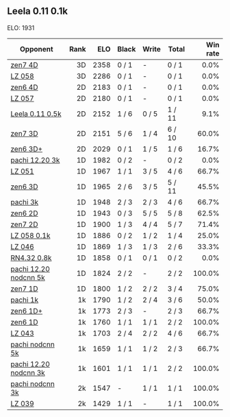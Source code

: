 ## Leela 0.11 0.1k ##

ELO: 1931

Opponent | Rank | ELO | Black | Write | Total | Win rate
---------|-----:|----:|-------|-------|-------|-------:
[zen7 4D](zen7%204D.md) | 3D | 2358 | 0 / 1 | - | 0 / 1 | 0.0%
[LZ 058](LZ%20058.md) | 3D | 2286 | 0 / 1 | - | 0 / 1 | 0.0%
[zen6 4D](zen6%204D.md) | 2D | 2183 | 0 / 1 | - | 0 / 1 | 0.0%
[LZ 057](LZ%20057.md) | 2D | 2180 | 0 / 1 | - | 0 / 1 | 0.0%
[Leela 0.11 0.5k](Leela%200.11%200.5k.md) | 2D | 2152 | 1 / 6 | 0 / 5 | 1 / 11 | 9.1%
[zen7 3D](zen7%203D.md) | 2D | 2151 | 5 / 6 | 1 / 4 | 6 / 10 | 60.0%
[zen6 3D+](zen6%203D+.md) | 2D | 2029 | 0 / 1 | 1 / 5 | 1 / 6 | 16.7%
[pachi 12.20 3k](pachi%2012.20%203k.md) | 1D | 1982 | 0 / 2 | - | 0 / 2 | 0.0%
[LZ 051](LZ%20051.md) | 1D | 1967 | 1 / 1 | 3 / 5 | 4 / 6 | 66.7%
[zen6 3D](zen6%203D.md) | 1D | 1965 | 2 / 6 | 3 / 5 | 5 / 11 | 45.5%
[pachi 3k](pachi%203k.md) | 1D | 1948 | 2 / 3 | 2 / 3 | 4 / 6 | 66.7%
[zen6 2D](zen6%202D.md) | 1D | 1943 | 0 / 3 | 5 / 5 | 5 / 8 | 62.5%
[zen7 2D](zen7%202D.md) | 1D | 1900 | 1 / 3 | 4 / 4 | 5 / 7 | 71.4%
[LZ 058 0.1k](LZ%20058%200.1k.md) | 1D | 1886 | 0 / 2 | 1 / 2 | 1 / 4 | 25.0%
[LZ 046](LZ%20046.md) | 1D | 1869 | 1 / 3 | 1 / 3 | 2 / 6 | 33.3%
[RN4.32 0.8k](RN4.32%200.8k.md) | 1D | 1858 | 0 / 1 | 0 / 1 | 0 / 2 | 0.0%
[pachi 12.20 nodcnn 5k](pachi%2012.20%20nodcnn%205k.md) | 1D | 1824 | 2 / 2 | - | 2 / 2 | 100.0%
[zen7 1D](zen7%201D.md) | 1D | 1800 | 1 / 2 | 2 / 2 | 3 / 4 | 75.0%
[pachi 1k](pachi%201k.md) | 1k | 1790 | 1 / 2 | 2 / 4 | 3 / 6 | 50.0%
[zen6 1D+](zen6%201D+.md) | 1k | 1773 | 2 / 3 | - | 2 / 3 | 66.7%
[zen6 1D](zen6%201D.md) | 1k | 1760 | 1 / 1 | 1 / 1 | 2 / 2 | 100.0%
[LZ 043](LZ%20043.md) | 1k | 1703 | 2 / 4 | 2 / 2 | 4 / 6 | 66.7%
[pachi nodcnn 5k](pachi%20nodcnn%205k.md) | 1k | 1659 | 1 / 1 | 1 / 2 | 2 / 3 | 66.7%
[pachi 12.20 nodcnn 3k](pachi%2012.20%20nodcnn%203k.md) | 1k | 1601 | 1 / 1 | 1 / 1 | 2 / 2 | 100.0%
[pachi nodcnn 3k](pachi%20nodcnn%203k.md) | 2k | 1547 | - | 1 / 1 | 1 / 1 | 100.0%
[LZ 039](LZ%20039.md) | 2k | 1429 | 1 / 1 | - | 1 / 1 | 100.0%

